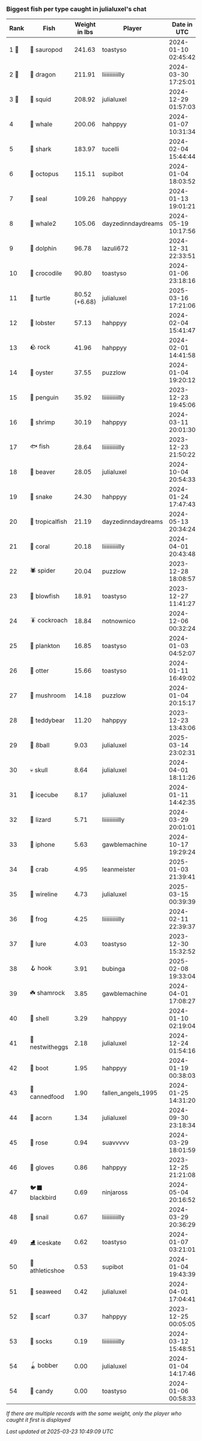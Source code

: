 ### Biggest fish per type caught in julialuxel's chat
| Rank | Fish | Weight in lbs | Player | Date in UTC |
|------|--------|-----------|---------|------|
| 1 🥇  | 🦕 sauropod | 241.63 | toastyso | 2024-01-10 02:45:42 |
| 2 🥈  | 🐉 dragon | 211.91 | liiiiiiiiiilly | 2024-03-30 17:25:01 |
| 3 🥉  | 🦑 squid | 208.92 | julialuxel | 2024-12-29 01:57:03 |
| 4  | 🐳 whale | 200.06 | hahppyy | 2024-01-07 10:31:34 |
| 5  | 🦈 shark | 183.97 | tucelli | 2024-02-04 15:44:44 |
| 6  | 🐙 octopus | 115.11 | supibot | 2024-01-04 18:03:52 |
| 7  | 🦭 seal | 109.26 | hahppyy | 2024-01-13 19:01:21 |
| 8  | 🐋 whale2 | 105.06 | dayzedinndaydreams | 2024-05-19 10:17:56 |
| 9  | 🐬 dolphin | 96.78 | lazuli672 | 2024-12-31 22:33:51 |
| 10  | 🐊 crocodile | 90.80 | toastyso | 2024-01-06 23:18:16 |
| 11  | 🐢 turtle | 80.52 (+6.68) | julialuxel | 2025-03-16 17:21:06 |
| 12  | 🦞 lobster | 57.13 | hahppyy | 2024-02-04 15:41:47 |
| 13  | 🪨 rock | 41.96 | hahppyy | 2024-02-01 14:41:58 |
| 14  | 🦪 oyster | 37.55 | puzzlow | 2024-01-04 19:20:12 |
| 15  | 🐧 penguin | 35.92 | liiiiiiiiiilly | 2023-12-23 19:45:06 |
| 16  | 🦐 shrimp | 30.19 | hahppyy | 2024-03-11 20:01:30 |
| 17  | 🐟 fish | 28.64 | liiiiiiiiiilly | 2023-12-23 21:50:22 |
| 18  | 🦫 beaver | 28.05 | julialuxel | 2024-10-04 20:54:33 |
| 19  | 🐍 snake | 24.30 | hahppyy | 2024-01-24 17:47:43 |
| 20  | 🐠 tropicalfish | 21.19 | dayzedinndaydreams | 2024-05-13 20:34:24 |
| 21  | 🪸 coral | 20.18 | liiiiiiiiiilly | 2024-04-01 20:43:48 |
| 22  | 🕷️ spider | 20.04 | puzzlow | 2023-12-28 18:08:57 |
| 23  | 🐡 blowfish | 18.91 | toastyso | 2023-12-27 11:41:27 |
| 24  | 🪳 cockroach | 18.84 | notnownico | 2024-12-06 00:32:24 |
| 25  | 🦠 plankton | 16.85 | toastyso | 2024-01-03 04:52:07 |
| 26  | 🦦 otter | 15.66 | toastyso | 2024-01-11 16:49:02 |
| 27  | 🍄 mushroom | 14.18 | puzzlow | 2024-01-04 20:15:17 |
| 28  | 🧸 teddybear | 11.20 | hahppyy | 2023-12-23 13:43:06 |
| 29  | 🎱 8ball | 9.03 | julialuxel | 2025-03-14 23:02:31 |
| 30  | 💀 skull | 8.64 | julialuxel | 2024-04-01 18:11:26 |
| 31  | 🧊 icecube | 8.17 | julialuxel | 2024-01-11 14:42:35 |
| 32  | 🦎 lizard | 5.71 | liiiiiiiiiilly | 2024-03-29 20:01:01 |
| 33  | 📱 iphone | 5.63 | gawblemachine | 2024-10-17 19:29:24 |
| 34  | 🦀 crab | 4.95 | leanmeister | 2025-01-03 21:39:41 |
| 35  | 🧵 wireline | 4.73 | julialuxel | 2025-03-15 00:39:39 |
| 36  | 🐸 frog | 4.25 | liiiiiiiiiilly | 2024-02-11 22:39:37 |
| 37  | 🎏 lure | 4.03 | toastyso | 2023-12-30 15:32:52 |
| 38  | 🪝 hook | 3.91 | bubinga | 2025-02-08 19:33:04 |
| 39  | ☘️ shamrock | 3.85 | gawblemachine | 2024-04-01 17:08:27 |
| 40  | 🐚 shell | 3.29 | hahppyy | 2024-01-10 02:19:04 |
| 41  | 🪺 nestwitheggs | 2.18 | julialuxel | 2024-12-24 01:54:16 |
| 42  | 👢 boot | 1.95 | hahppyy | 2024-01-19 00:38:03 |
| 43  | 🥫 cannedfood | 1.90 | fallen_angels_1995 | 2024-01-25 14:31:20 |
| 44  | 🌰 acorn | 1.34 | julialuxel | 2024-09-30 23:18:34 |
| 45  | 🌹 rose | 0.94 | suavvvvv | 2024-03-29 18:01:59 |
| 46  | 🧤 gloves | 0.86 | hahppyy | 2023-12-25 21:21:08 |
| 47  | 🐦‍⬛ blackbird | 0.69 | ninjaross | 2024-05-04 20:16:52 |
| 48  | 🐌 snail | 0.67 | liiiiiiiiiilly | 2024-03-29 20:36:29 |
| 49  | ⛸️ iceskate | 0.62 | toastyso | 2024-01-07 03:21:01 |
| 50  | 👟 athleticshoe | 0.53 | supibot | 2024-01-04 19:43:39 |
| 51  | 🌿 seaweed | 0.42 | julialuxel | 2024-04-01 17:04:41 |
| 52  | 🧣 scarf | 0.37 | hahppyy | 2023-12-25 00:05:05 |
| 53  | 🧦 socks | 0.19 | liiiiiiiiiilly | 2024-03-12 15:48:51 |
| 54  | 🪀 bobber | 0.00 | julialuxel | 2024-01-04 14:17:46 |
| 54  | 🍬 candy | 0.00 | toastyso | 2024-01-06 00:58:33 |

_If there are multiple records with the same weight, only the player who caught it first is displayed_

_Last updated at 2025-03-23 10:49:09 UTC_